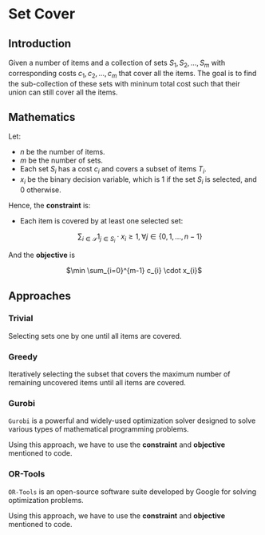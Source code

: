 # Set Cover

## Introduction

Given a number of items and a collection of sets $S_1, S_2,..., S_m$ with corresponding costs $c_1, c_2,..., c_m$ that cover all the items. The goal is to find the sub-collection of these sets with mininum total cost such that their union can still cover all the items. 

## Mathematics

Let: 
- $n$ be the number of items.
- $m$ be the number of sets.
- Each set $S_i$ has a cost $c_i$ and covers a subset of items $T_i$.
- $x_{i}$ be the binary decision variable, which is $1$ if the set $S_i$ is selected, and $0$ otherwise.

Hence, the **constraint** is:

- Each item is covered by at least one selected set: <p align="center">
$\sum_{i \in \mathcal{S} } 1_{j \in S_i} \cdot x_i \geq 1, \forall j \in \{0,1,...,n-1\}$
</p>

And the **objective** is <p align="center">
$\min \sum_{i=0}^{m-1} c_{i} \cdot x_{i}$
</p>

## Approaches

### Trivial

Selecting sets one by one until all items are covered.

### Greedy

Iteratively selecting the subset that covers the maximum number of remaining uncovered items until all items are covered.

### Gurobi

```Gurobi``` is a powerful and widely-used optimization solver designed to solve various types of mathematical programming problems.

Using this approach, we have to use the **constraint** and **objective** mentioned to code.

### OR-Tools

```OR-Tools``` is an open-source software suite developed by Google for solving optimization problems. 

Using this approach, we have to use the **constraint** and **objective** mentioned to code.

